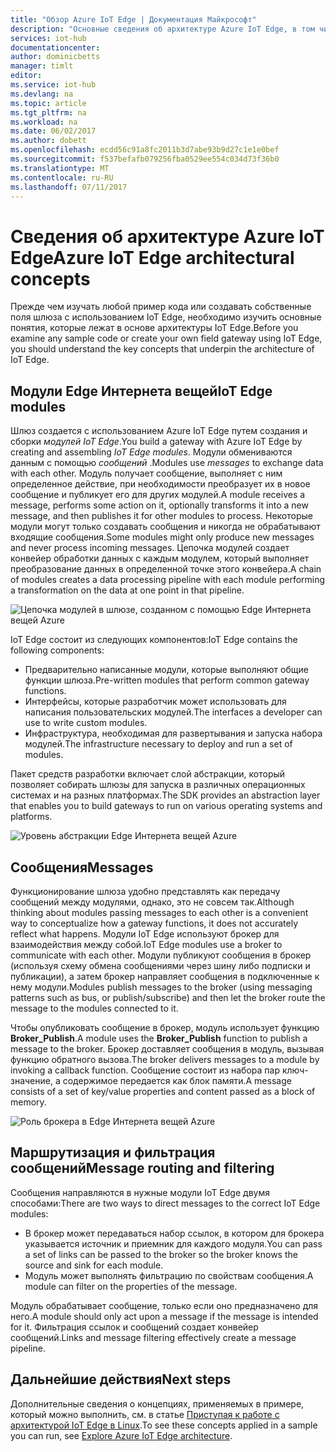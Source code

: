 ```yaml
---
title: "Обзор Azure IoT Edge | Документация Майкрософт"
description: "Основные сведения об архитектуре Azure IoT Edge, в том числе о шлюзах, модулях и брокерах."
services: iot-hub
documentationcenter: 
author: dominicbetts
manager: timlt
editor: 
ms.service: iot-hub
ms.devlang: na
ms.topic: article
ms.tgt_pltfrm: na
ms.workload: na
ms.date: 06/02/2017
ms.author: dobett
ms.openlocfilehash: ecdd56c91a8fc2011b3d7abe93b9d27c1e1e0bef
ms.sourcegitcommit: f537befafb079256fba0529ee554c034d73f36b0
ms.translationtype: MT
ms.contentlocale: ru-RU
ms.lasthandoff: 07/11/2017
---
```

# <a name="azure-iot-edge-architectural-concepts"></a><span data-ttu-id="16ddb-103">Сведения об архитектуре Azure IoT Edge</span><span class="sxs-lookup"><span data-stu-id="16ddb-103">Azure IoT Edge architectural concepts</span></span>

<span data-ttu-id="16ddb-104">Прежде чем изучать любой пример кода или создавать собственные поля шлюза с использованием IoT Edge, необходимо изучить основные понятия, которые лежат в основе архитектуры IoT Edge.</span><span class="sxs-lookup"><span data-stu-id="16ddb-104">Before you examine any sample code or create your own field gateway using IoT Edge, you should understand the key concepts that underpin the architecture of IoT Edge.</span></span>

## <a name="iot-edge-modules"></a><span data-ttu-id="16ddb-105">Модули Edge Интернета вещей</span><span class="sxs-lookup"><span data-stu-id="16ddb-105">IoT Edge modules</span></span>

<span data-ttu-id="16ddb-106">Шлюз создается с использованием Azure IoT Edge путем создания и сборки *модулей IoT Edge*.</span><span class="sxs-lookup"><span data-stu-id="16ddb-106">You build a gateway with Azure IoT Edge by creating and assembling *IoT Edge modules*.</span></span> <span data-ttu-id="16ddb-107">Модули обмениваются данным с помощью *сообщений* .</span><span class="sxs-lookup"><span data-stu-id="16ddb-107">Modules use *messages* to exchange data with each other.</span></span> <span data-ttu-id="16ddb-108">Модуль получает сообщение, выполняет с ним определенное действие, при необходимости преобразует их в новое сообщение и публикует его для других модулей.</span><span class="sxs-lookup"><span data-stu-id="16ddb-108">A module receives a message, performs some action on it, optionally transforms it into a new message, and then publishes it for other modules to process.</span></span> <span data-ttu-id="16ddb-109">Некоторые модули могут только создавать сообщения и никогда не обрабатывают входящие сообщения.</span><span class="sxs-lookup"><span data-stu-id="16ddb-109">Some modules might only produce new messages and never process incoming messages.</span></span> <span data-ttu-id="16ddb-110">Цепочка модулей создает конвейер обработки данных с каждым модулем, который выполняет преобразование данных в определенной точке этого конвейера.</span><span class="sxs-lookup"><span data-stu-id="16ddb-110">A chain of modules creates a data processing pipeline with each module performing a transformation on the data at one point in that pipeline.</span></span>

![Цепочка модулей в шлюзе, созданном с помощью Edge Интернета вещей Azure][1]

<span data-ttu-id="16ddb-112">IoT Edge состоит из следующих компонентов:</span><span class="sxs-lookup"><span data-stu-id="16ddb-112">IoT Edge contains the following components:</span></span>

* <span data-ttu-id="16ddb-113">Предварительно написанные модули, которые выполняют общие функции шлюза.</span><span class="sxs-lookup"><span data-stu-id="16ddb-113">Pre-written modules that perform common gateway functions.</span></span>
* <span data-ttu-id="16ddb-114">Интерфейсы, которые разработчик может использовать для написания пользовательских модулей.</span><span class="sxs-lookup"><span data-stu-id="16ddb-114">The interfaces a developer can use to write custom modules.</span></span>
* <span data-ttu-id="16ddb-115">Инфраструктура, необходимая для развертывания и запуска набора модулей.</span><span class="sxs-lookup"><span data-stu-id="16ddb-115">The infrastructure necessary to deploy and run a set of modules.</span></span>

<span data-ttu-id="16ddb-116">Пакет средств разработки включает слой абстракции, который позволяет собирать шлюзы для запуска в различных операционных системах и на разных платформах.</span><span class="sxs-lookup"><span data-stu-id="16ddb-116">The SDK provides an abstraction layer that enables you to build gateways to run on various operating systems and platforms.</span></span>

![Уровень абстракции Edge Интернета вещей Azure][2]

## <a name="messages"></a><span data-ttu-id="16ddb-118">Сообщения</span><span class="sxs-lookup"><span data-stu-id="16ddb-118">Messages</span></span>

<span data-ttu-id="16ddb-119">Функционирование шлюза удобно представлять как передачу сообщений между модулями, однако, это не совсем так.</span><span class="sxs-lookup"><span data-stu-id="16ddb-119">Although thinking about modules passing messages to each other is a convenient way to conceptualize how a gateway functions, it does not accurately reflect what happens.</span></span> <span data-ttu-id="16ddb-120">Модули IoT Edge используют брокер для взаимодействия между собой.</span><span class="sxs-lookup"><span data-stu-id="16ddb-120">IoT Edge modules use a broker to communicate with each other.</span></span> <span data-ttu-id="16ddb-121">Модули публикуют сообщения в брокер (используя схему обмена сообщениями через шину либо подписки и публикации), а затем брокер направляет сообщения в подключенные к нему модули.</span><span class="sxs-lookup"><span data-stu-id="16ddb-121">Modules publish messages to the broker (using messaging patterns such as bus, or publish/subscribe) and then let the broker route the message to the modules connected to it.</span></span>

<span data-ttu-id="16ddb-122">Чтобы опубликовать сообщение в брокер, модуль использует функцию **Broker_Publish**.</span><span class="sxs-lookup"><span data-stu-id="16ddb-122">A module uses the **Broker_Publish** function to publish a message to the broker.</span></span> <span data-ttu-id="16ddb-123">Брокер доставляет сообщения в модуль, вызывая функцию обратного вызова.</span><span class="sxs-lookup"><span data-stu-id="16ddb-123">The broker delivers messages to a module by invoking a callback function.</span></span> <span data-ttu-id="16ddb-124">Сообщение состоит из набора пар ключ-значение, а содержимое передается как блок памяти.</span><span class="sxs-lookup"><span data-stu-id="16ddb-124">A message consists of a set of key/value properties and content passed as a block of memory.</span></span>

![Роль брокера в Edge Интернета вещей Azure][3]

## <a name="message-routing-and-filtering"></a><span data-ttu-id="16ddb-126">Маршрутизация и фильтрация сообщений</span><span class="sxs-lookup"><span data-stu-id="16ddb-126">Message routing and filtering</span></span>

<span data-ttu-id="16ddb-127">Сообщения направляются в нужные модули IoT Edge двумя способами:</span><span class="sxs-lookup"><span data-stu-id="16ddb-127">There are two ways to direct messages to the correct IoT Edge modules:</span></span>

* <span data-ttu-id="16ddb-128">В брокер может передаваться набор ссылок, в котором для брокера указывается источник и приемник для каждого модуля.</span><span class="sxs-lookup"><span data-stu-id="16ddb-128">You can pass a set of links can be passed to the broker so the broker knows the source and sink for each module.</span></span>
* <span data-ttu-id="16ddb-129">Модуль может выполнять фильтрацию по свойствам сообщения.</span><span class="sxs-lookup"><span data-stu-id="16ddb-129">A module can filter on the properties of the message.</span></span>

<span data-ttu-id="16ddb-130">Модуль обрабатывает сообщение, только если оно предназначено для него.</span><span class="sxs-lookup"><span data-stu-id="16ddb-130">A module should only act upon a message if the message is intended for it.</span></span> <span data-ttu-id="16ddb-131">Фильтрация ссылок и сообщений создает конвейер сообщений.</span><span class="sxs-lookup"><span data-stu-id="16ddb-131">Links and message filtering effectively create a message pipeline.</span></span>

## <a name="next-steps"></a><span data-ttu-id="16ddb-132">Дальнейшие действия</span><span class="sxs-lookup"><span data-stu-id="16ddb-132">Next steps</span></span>

<span data-ttu-id="16ddb-133">Дополнительные сведения о концепциях, применяемых в примере, который можно выполнить, см. в статье [Приступая к работе с архитектурой IoT Edge в Linux][lnk-hello-world].</span><span class="sxs-lookup"><span data-stu-id="16ddb-133">To see these concepts applied in a sample you can run, see [Explore Azure IoT Edge architecture][lnk-hello-world].</span></span>

<!-- Images -->
[1]: media/iot-hub-iot-edge-overview/modules.png
[2]: media/iot-hub-iot-edge-overview/modules_2.png
[3]: media/iot-hub-iot-edge-overview/messages_1.png

<!-- Links -->
[lnk-hello-world]: ./iot-hub-linux-iot-edge-get-started.md